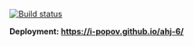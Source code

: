[![Build status](https://ci.appveyor.com/api/projects/status/t2xjjunyu5l17hex?svg=true)](https://ci.appveyor.com/project/i-Popov/ahj-6)

**Deployment: https://i-popov.github.io/ahj-6/**
